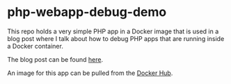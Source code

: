 # php-webapp-debug-demo

This repo holds a very simple PHP app in a Docker image that is used in a blog post where I talk about how to debug PHP
apps that are running inside a Docker container.

The blog post can be found [here](http://joenyland.me/blog/debug-a-php-app-in-a-docker-container-using-xdebug/).

An image for this app can be pulled from the [Docker Hub](https://hub.docker.com/r/masterroot24/php-web-app-debug-demo/).
